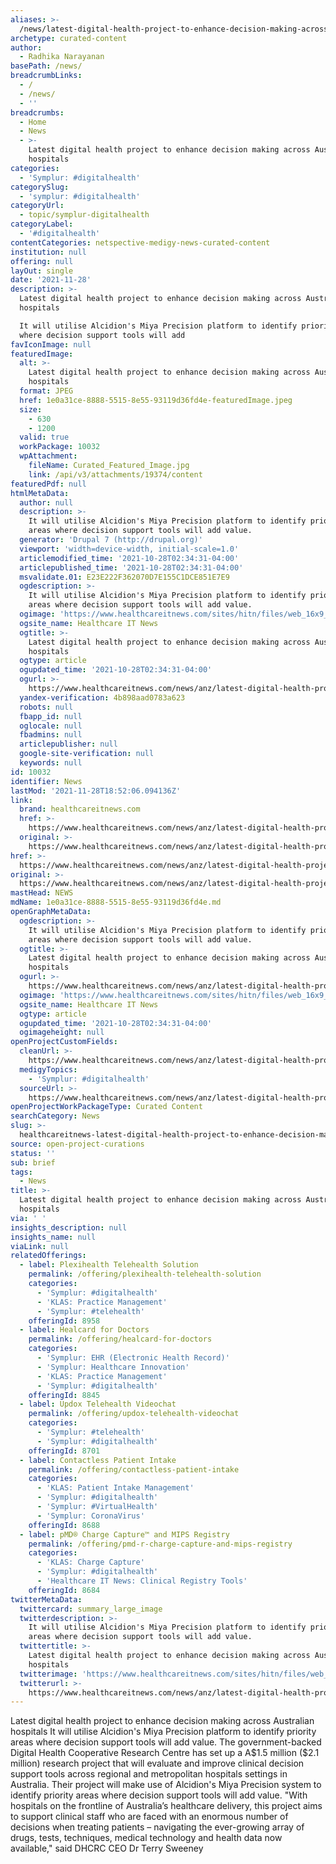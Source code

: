 ```yaml
---
aliases: >-
  /news/latest-digital-health-project-to-enhance-decision-making-across-australian-hospitals
archetype: curated-content
author:
  - Radhika Narayanan
basePath: /news/
breadcrumbLinks:
  - /
  - /news/
  - ''
breadcrumbs:
  - Home
  - News
  - >-
    Latest digital health project to enhance decision making across Australian
    hospitals
categories:
  - 'Symplur: #digitalhealth'
categorySlug:
  - 'symplur: #digitalhealth'
categoryUrl:
  - topic/symplur-digitalhealth
categoryLabel:
  - '#digitalhealth'
contentCategories: netspective-medigy-news-curated-content
institution: null
offering: null
layOut: single
date: '2021-11-28'
description: >-
  Latest digital health project to enhance decision making across Australian
  hospitals

  It will utilise Alcidion's Miya Precision platform to identify priority areas
  where decision support tools will add
favIconImage: null
featuredImage:
  alt: >-
    Latest digital health project to enhance decision making across Australian
    hospitals
  format: JPEG
  href: 1e0a31ce-8888-5515-8e55-93119d36fd4e-featuredImage.jpeg
  size:
    - 630
    - 1200
  valid: true
  workPackage: 10032
  wpAttachment:
    fileName: Curated_Featured_Image.jpg
    link: /api/v3/attachments/19374/content
featuredPdf: null
htmlMetaData:
  author: null
  description: >-
    It will utilise Alcidion's Miya Precision platform to identify priority
    areas where decision support tools will add value.
  generator: 'Drupal 7 (http://drupal.org)'
  viewport: 'width=device-width, initial-scale=1.0'
  articlemodified_time: '2021-10-28T02:34:31-04:00'
  articlepublished_time: '2021-10-28T02:34:31-04:00'
  msvalidate.01: E23E222F362070D7E155C1DCE851E7E9
  ogdescription: >-
    It will utilise Alcidion's Miya Precision platform to identify priority
    areas where decision support tools will add value.
  ogimage: 'https://www.healthcareitnews.com/sites/hitn/files/web_16x9_lg-961285698.jpg'
  ogsite_name: Healthcare IT News
  ogtitle: >-
    Latest digital health project to enhance decision making across Australian
    hospitals
  ogtype: article
  ogupdated_time: '2021-10-28T02:34:31-04:00'
  ogurl: >-
    https://www.healthcareitnews.com/news/anz/latest-digital-health-project-enhance-decision-making-across-australian-hospitals
  yandex-verification: 4b898aad0783a623
  robots: null
  fbapp_id: null
  oglocale: null
  fbadmins: null
  articlepublisher: null
  google-site-verification: null
  keywords: null
id: 10032
identifier: News
lastMod: '2021-11-28T18:52:06.094136Z'
link:
  brand: healthcareitnews.com
  href: >-
    https://www.healthcareitnews.com/news/anz/latest-digital-health-project-enhance-decision-making-across-australian-hospitals
  original: >-
    https://www.healthcareitnews.com/news/anz/latest-digital-health-project-enhance-decision-making-across-australian-hospitals
href: >-
  https://www.healthcareitnews.com/news/anz/latest-digital-health-project-enhance-decision-making-across-australian-hospitals
original: >-
  https://www.healthcareitnews.com/news/anz/latest-digital-health-project-enhance-decision-making-across-australian-hospitals
mastHead: NEWS
mdName: 1e0a31ce-8888-5515-8e55-93119d36fd4e.md
openGraphMetaData:
  ogdescription: >-
    It will utilise Alcidion's Miya Precision platform to identify priority
    areas where decision support tools will add value.
  ogtitle: >-
    Latest digital health project to enhance decision making across Australian
    hospitals
  ogurl: >-
    https://www.healthcareitnews.com/news/anz/latest-digital-health-project-enhance-decision-making-across-australian-hospitals
  ogimage: 'https://www.healthcareitnews.com/sites/hitn/files/web_16x9_lg-961285698.jpg'
  ogsite_name: Healthcare IT News
  ogtype: article
  ogupdated_time: '2021-10-28T02:34:31-04:00'
  ogimageheight: null
openProjectCustomFields:
  cleanUrl: >-
    https://www.healthcareitnews.com/news/anz/latest-digital-health-project-enhance-decision-making-across-australian-hospitals
  medigyTopics:
    - 'Symplur: #digitalhealth'
  sourceUrl: >-
    https://www.healthcareitnews.com/news/anz/latest-digital-health-project-enhance-decision-making-across-australian-hospitals
openProjectWorkPackageType: Curated Content
searchCategory: News
slug: >-
  healthcareitnews-latest-digital-health-project-to-enhance-decision-making-across-australian-hospitals
source: open-project-curations
status: ''
sub: brief
tags:
  - News
title: >-
  Latest digital health project to enhance decision making across Australian
  hospitals
via: ' '
insights_description: null
insights_name: null
viaLink: null
relatedOfferings:
  - label: Plexihealth Telehealth Solution
    permalink: /offering/plexihealth-telehealth-solution
    categories:
      - 'Symplur: #digitalhealth'
      - 'KLAS: Practice Management'
      - 'Symplur: #telehealth'
    offeringId: 8958
  - label: Healcard for Doctors
    permalink: /offering/healcard-for-doctors
    categories:
      - 'Symplur: EHR (Electronic Health Record)'
      - 'Symplur: Healthcare Innovation'
      - 'KLAS: Practice Management'
      - 'Symplur: #digitalhealth'
    offeringId: 8845
  - label: Updox Telehealth Videochat
    permalink: /offering/updox-telehealth-videochat
    categories:
      - 'Symplur: #telehealth'
      - 'Symplur: #digitalhealth'
    offeringId: 8701
  - label: Contactless Patient Intake
    permalink: /offering/contactless-patient-intake
    categories:
      - 'KLAS: Patient Intake Management'
      - 'Symplur: #digitalhealth'
      - 'Symplur: #VirtualHealth'
      - 'Symplur: CoronaVirus'
    offeringId: 8688
  - label: pMD® Charge Capture™ and MIPS Registry
    permalink: /offering/pmd-r-charge-capture-and-mips-registry
    categories:
      - 'KLAS: Charge Capture'
      - 'Symplur: #digitalhealth'
      - 'Healthcare IT News: Clinical Registry Tools'
    offeringId: 8684
twitterMetaData:
  twittercard: summary_large_image
  twitterdescription: >-
    It will utilise Alcidion's Miya Precision platform to identify priority
    areas where decision support tools will add value.
  twittertitle: >-
    Latest digital health project to enhance decision making across Australian
    hospitals
  twitterimage: 'https://www.healthcareitnews.com/sites/hitn/files/web_16x9_lg-961285698.jpg'
  twitterurl: >-
    https://www.healthcareitnews.com/news/anz/latest-digital-health-project-enhance-decision-making-across-australian-hospitals
---
```

<p>Latest digital health project to enhance decision making across Australian hospitals
It will utilise Alcidion's Miya Precision platform to identify priority areas where decision support tools will add value.
The government-backed Digital Health Cooperative Research Centre has set up a A$1.5 million ($2.1 million) research project that will evaluate and improve clinical decision support tools across regional and metropolitan hospitals settings in Australia.
Their project will make use of Alcidion's Miya Precision system to identify priority areas where decision support tools will add value.
"With hospitals on the frontline of Australia’s healthcare delivery, this project aims to support clinical staff who are faced with an enormous number of decisions when treating patients – navigating the ever-growing array of drugs, tests, techniques, medical technology and health data now available," said DHCRC CEO Dr Terry Sweeney</p>